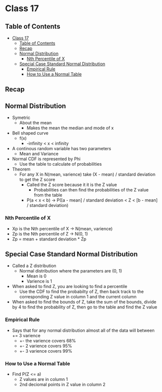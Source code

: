 # Class 17

## Table of Contents

- [Class 17](#class-17)
  - [Table of Contents](#table-of-contents)
  - [Recap](#recap)
  - [Normal Distribution](#normal-distribution)
    - [Nth Percentile of X](#nth-percentile-of-x)
  - [Special Case Standard Normal Distribution](#special-case-standard-normal-distribution)
    - [Empirical Rule](#empirical-rule)
    - [How to Use a Normal Table](#how-to-use-a-normal-table)

## Recap

## Normal Distribution

- Symetric
  - About the mean
    - Makes the mean the median and mode of x
- Bell shaped curve
  - f(x)
    - -infinity < x < infinity
- A continous random variable has two parameters
  - Mean and Variance
- Normal CDF is represented by Phi
  - Use the table to calculate of probabilities
- Theorem
  - For any X in N(mean, varience) take (X - mean) / standard deviation to get the Z score
    - Called the Z score because it it is the Z value
      - Probabilities can then find the probabilities of the Z value from the table
    - P(a < x < b) -> P([a - mean] / standard deviation < Z < [b - mean] / standard deviation)

### Nth Percentile of X

- Xp is the Nth percentile of X -> N(mean, varience)
- Zp is the Nth percentile of Z -> N(0, 1)
- Zp = mean + standard deviation * Zp

## Special Case Standard Normal Distribution

- Called a Z distribution
  - Normal distribution where the parameters are (0, 1)
    - Mean is 0
    - Varience is 1
- When asked to find Z, you are looking to find a percentile
  - Use the CDF to find the probabilty of Z, then back track to the corresponding Z value in column 1 and the current column
- When asked to find the bounds of Z, take the sum of the bounds, divide by 4 to find the probability of Z, then go to the table and find the Z value

### Empirical Rule

- Says that for any normal distribution almost all of the data will between += 3 varience
  - +- the varience covers 68%
  - +- 2 varience covers 95%
  - +- 3 varience covers 99%

### How to Use a Normal Table

- Find P(Z <= a)
  - Z values are in column 1
  - 2nd deciomal points in Z value in column 2
